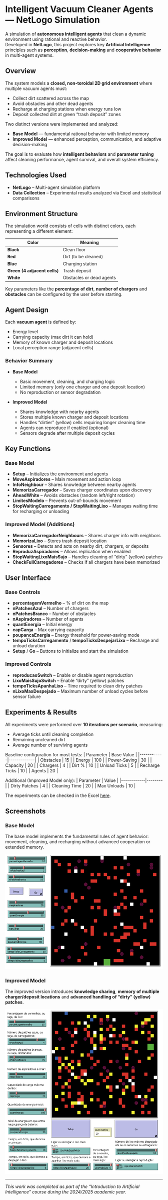 # Intelligent Vacuum Cleaner Agents — NetLogo Simulation

A simulation of **autonomous intelligent agents** that clean a dynamic environment using rational and reactive behavior.  
Developed in **NetLogo**, this project explores key **Artificial Intelligence** principles such as **perception**, **decision-making** and **cooperative behavior** in multi-agent systems.

## Overview

The system models a **closed, non-toroidal 2D grid environment** where multiple vacuum agents must:
- Collect dirt scattered across the map  
- Avoid obstacles and other dead agents  
- Recharge at charging stations when energy runs low  
- Deposit collected dirt at green “trash deposit” zones  

Two distinct versions were implemented and analyzed:
- **Base Model** — fundamental rational behavior with limited memory  
- **Improved Model** — enhanced perception, communication, and adaptive decision-making  

The goal is to evaluate how **intelligent behaviors** and **parameter tuning** affect cleaning performance, agent survival, and overall system efficiency.


## Technologies Used

- **NetLogo** – Multi-agent simulation platform  
- **Data Collection** – Experimental results analyzed via Excel and statistical comparisons  

## Environment Structure

The simulation world consists of cells with distinct colors, each representing a different element:

| Color | Meaning |
|--------|----------|
| **Black** | Clean floor |
| **Red** | Dirt (to be cleaned) |
| **Blue** | Charging station |
| **Green (4 adjacent cells)** | Trash deposit |
| **White** | Obstacles or dead agents |

Key parameters like the **percentage of dirt**, **number of chargers** and **obstacles** can be configured by the user before starting.

## Agent Design

Each **vacuum agent** is defined by:
- Energy level  
- Carrying capacity (max dirt it can hold)  
- Memory of known charger and deposit locations  
- Local perception range (adjacent cells)  

### Behavior Summary
- **Base Model**
  - Basic movement, cleaning, and charging logic  
  - Limited memory (only one charger and one deposit location)  
  - No reproduction or sensor degradation  

- **Improved Model**
  - Shares knowledge with nearby agents  
  - Stores multiple known charger and deposit locations  
  - Handles “dirtier” (yellow) cells requiring longer cleaning time  
  - Agents can reproduce if enabled (optional)  
  - Sensors degrade after multiple deposit cycles  

## Key Functions

### Base Model
- **Setup** – Initializes the environment and agents  
- **MoveAspiradores** – Main movement and action loop  
- **InfoNeighbour** – Shares knowledge between nearby agents  
- **MemorizaCarregador** – Saves charger coordinates upon discovery  
- **AheadWhite** – Avoids obstacles (random left/right rotation)  
- **LimitesModelo** – Prevents out-of-bounds movement  
- **StopWaitingCarregamento / StopWaitingLixo** – Manages waiting time for recharging or unloading  

### Improved Model (Additions)
- **MemorizaCarregadorNeighbours** – Shares charger info with neighbors  
- **MemorizaLixo** – Stores trash deposit location  
- **Sensores** – Detects and acts on nearby dirt, chargers, or deposits  
- **ReproduzAspiradores** – Allows replication when enabled  
- **StopWaitingLixoMaisSujo** – Handles cleaning of “dirty” (yellow) patches  
- **CheckFullCarregadores** – Checks if all chargers have been memorized  

## User Interface

### Base Controls
- **percentagemVermelho** – % of dirt on the map  
- **nPatchesAzul** – Number of chargers  
- **nPatchesBranco** – Number of obstacles  
- **nAspiradores** – Number of agents  
- **quantEnergia** – Initial energy  
- **capCarga** – Max carrying capacity  
- **poupancaEnergia** – Energy threshold for power-saving mode  
- **tempoTicksCarregamento** / **tempoTicksDespejarLixo** – Recharge and unload duration  
- **Setup** / **Go** – Buttons to initialize and start the simulation  

### Improved Controls
- **reproducaoSwitch** – Enable or disable agent reproduction  
- **LixoMaisSujoSwitch** – Enable “dirty” (yellow) patches  
- **tempoTicksApanhaLixo** – Time required to clean dirty patches  
- **nLixoMaxDespejado** – Maximum number of unload cycles before sensor failure  

## Experiments & Results

All experiments were performed over **10 iterations per scenario**, measuring:
- Average ticks until cleaning completion  
- Remaining uncleaned dirt  
- Average number of surviving agents  

Baseline configuration for most tests:
| Parameter | Base Value |
|------------|-------------|
| Obstacles | 15 |
| Energy | 100 |
| Power-Saving | 30 |
| Capacity | 20 |
| Chargers | 4 |
| Dirt % | 10 |
| Unload Ticks | 5 |
| Recharge Ticks | 10 |
| Agents | 20 |

Additional (Improved Model only):
| Parameter | Value |
|------------|--------|
| Dirty Patches | 4 |
| Cleaning Time | 20 |
| Max Unloads | 10 |

The experiments can be checked in the Excel [here](/Experiencias.xlsx).

## Screenshots

### Base Model
The base model implements the fundamental rules of agent behavior: movement, cleaning, and recharging without advanced cooperation or extended memory.

![Base Model Screenshot](images/base_model.png)

### Improved Model
The improved version introduces **knowledge sharing**, **memory of multiple charger/deposit locations** and **advanced handling of “dirty” (yellow) patches**.

![Improved Model Screenshot](images/improved_model.png)

---

*This work was completed as part of the “Introduction to Artificial Intelligence” course during the 2024/2025 academic year.*


